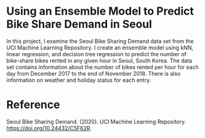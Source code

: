# Using an Ensemble Model to Predict Bike Share Demand in Seoul

In this project, I examine the Seoul Bike Sharing Demand data set from the UCI Machine Learning Repository. I create an ensemble model using kNN, linear regression, and decision tree regression to predict the number of bike-share bikes rented in any given hour in Seoul, South Korea. The data set contains information about the number of bikes rented per hour for each day from December 2017 to the end of November 2018. There is also information on weather and holiday status for each entry.

# Reference
Seoul Bike Sharing Demand. (2020). UCI Machine Learning Repository. https://doi.org/10.24432/C5F62R.
